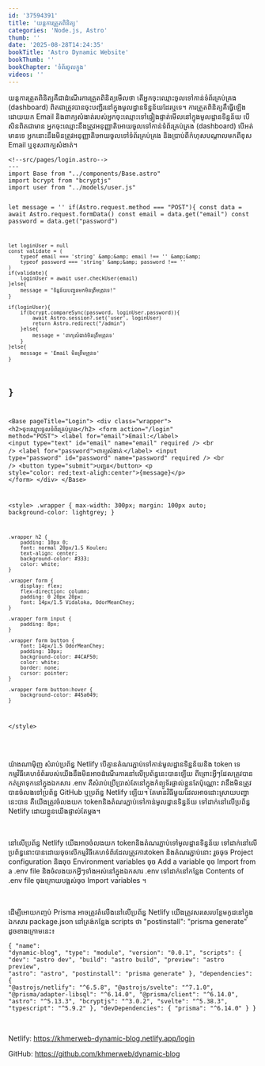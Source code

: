 ```yaml
---
id: '37594391'
title: 'យន្តការ​ត្រួតពិនិត្យ'
categories: 'Node.js, Astro'
thumb: ''
date: '2025-08-28T14:24:35'
bookTitle: 'Astro Dynamic Website'
bookThumb: ''
bookChapter: 'ទំព័រ​ចូល​ក្នុង'
videos: ''
---
```

<p>យន្តការ​ត្រួត​ពិនិត្យ​គឺ​ជា​ដំណើរការ​ត្រួត​ពិនិត្យ​មើល​ថា តើ​អ្នក​ចុះឈ្មោះ​ចូល​ទៅ​កាន់​ទំព័រ​គ្រប់គ្រង​ (dashboard) ពិត​ជា​ត្រូវ​បាន​ចុះ​បញ្ជីរ​​នៅ​ក្នុង​មូលដ្ឋាន​ទិន្នន័យ​ដែរ​ឬទេ​។ ការត្រួត​ពិនិត្យ​គឹ​ធ្វើឡើង​ដោយ​យក​ Email និង​ពាក្យ​សំងាត់​របស់​អ្នក​ចុះឈ្មោះ​​ទៅ​ផ្ទៀងផ្ទាត់មើល​នៅ​ក្នុងមូលដ្ឋាន​ទិន្នន័យ បើ​សិន​ពិត​ជា​មាន អ្នក​ចុះ​ឈ្មោះ​នឹង​ត្រូវ​អនុញ្ញាតិ​អោយ​ចូល​ទៅ​កាន់​ទំព័រ​គ្រប់គ្រង (dashboard) បើ​អត់មាន​ទេ អ្នក​នោះ​​នឹង​មិន​ត្រូវ​អនុញ្ញាតិ​អោយ​ចូល​ទៅ​ទំព័រ​គ្រប់គ្រង និង​ប្រាប់​ពីកំហុស​បណ្តាល​មក​ពី​ខុស​ Email ឬខុស​ពាក្យ​សំងាត់​។</p><pre><code class="svelte">&lt;!--src/pages/login.astro--&gt;
---
import Base from "../components/Base.astro"
import bcrypt from "bcryptjs"
import user from "../models/user.js"

let message = ''
if(Astro.request.method === "POST"){
    const data = await Astro.request.formData()
    const email = data.get("email")
    const password = data.get("password")

    let loginUser = null
    const validate = (
        typeof email === 'string' &amp;&amp; email !== '' &amp;&amp;
        typeof password === 'string' &amp;&amp; password !== ''
    )
    if(validate){
        loginUser = await user.checkUser(email)
    }else{
        message = "ទិន្នន័យ​បញ្ជូន​មក​មិន​ត្រឹមត្រូវ​ទេ!"
    }
    
    if(loginUser){
        if(bcrypt.compareSync(password, loginUser.password)){
            await Astro.session?.set('user', loginUser)
            return Astro.redirect("/admin")
        }else{
            message = 'ពាក្យ​សំងាត់​មិន​ត្រឹមត្រូវ​ទេ'         
        }
    }else{
        message = 'Email មិន​ត្រឹមត្រូវទេ'
    }
}
---

&lt;Base pageTitle="Login"&gt;
    &lt;div class="wrapper"&gt;
        &lt;h2&gt;ចុះ​ឈ្មោះ​ចូល​ទំព័រ​គ្រប់គ្រង&lt;/h2&gt;
        &lt;form action="/login" method="POST"&gt;
            &lt;label for="email"&gt;Email:&lt;/label&gt;
            &lt;input type="text" id="email" name="email" required /&gt;
            &lt;br /&gt;
            &lt;label for="password"&gt;ពាក្យ​សំងាត់ៈ&lt;/label&gt;
            &lt;input type="password" id="password" name="password" required /&gt;
            &lt;br /&gt;
            &lt;button type="submit"&gt;បញ្ជូន&lt;/button&gt;
            &lt;p style="color: red;text-align:center"&gt;{message}&lt;/p&gt;
        &lt;/form&gt;
    &lt;/div&gt;
&lt;/Base&gt;

&lt;style&gt;
    .wrapper {
        max-width: 300px;
        margin: 100px auto;
        background-color: lightgrey;
    }

    .wrapper h2 {
        padding: 10px 0;
        font: normal 20px/1.5 Koulen;
        text-align: center;
        background-color: #333;
        color: white;
    }

    .wrapper form {
        display: flex;
        flex-direction: column;
        padding: 0 20px 20px;
        font: 14px/1.5 Vidaloka, OdorMeanChey;
    }
    
    .wrapper form input {
        padding: 8px;
    }
    
    .wrapper form button {
        font: 14px/1.5 OdorMeanChey;
        padding: 10px;
        background-color: #4CAF50;
        color: white;
        border: none;
        cursor: pointer;
    }
    
    .wrapper form button:hover {
        background-color: #45a049;
    }
&lt;/style&gt;</code></pre><p>&nbsp;</p><p>យ៉ាងណាម៉ិញ សំរាប់​ប្រព័ន្ធ Netlify បើ​គ្មាន​តំណរភ្ជាប់​ទៅ​កាន់​មូលដ្ឋាន​ទិន្នន័យ​និង​ token ទេ កម្មវិធី​គេហទំព័រ​របស់​យើង​នឹង​មិន​អាច​ដំណើរ​ការ​​នៅ​លើ​ប្រព័ន្ធ​នេះ​បាន​ឡើយ ពីព្រោះ​អ្វី​ៗ​ដែល​ត្រូវ​បាន​កត់ត្រា​ទុក​នៅ​ក្នុង​ឯកសារ .env គឺសំរាប់​ប្រើប្រាស់​តែ​នៅ​ក្នុង​កំព្យូទ័រ​ផ្ទាល់​ខ្លួនតែ​ប៉ុណ្ណោះ វា​នឹង​មិន​ត្រូវបានចំលង​​ទៅ​ប្រព័ន្ធ GitHub ឬ​ប្រព័ន្ធ Netlify ឡើយ​។ តែ​មាន​វិធី​មួយ​ដែល​អាច​ដោះ​ស្រាយ​បញ្ហា​នេះ​បាន គឺ​យើង​ត្រូវ​ចំលង​យក​ token ​និង​តំណរភ្ជាប់​ទៅ​កាន់​មូលដ្ឋាន​ទិន្នន័យ ទៅ​ដាក់​នៅ​លើ​ប្រព័ន្ធ​ Netlify ដោយ​ខ្លួន​យើង​ផ្ទាល់​តែ​ម្តង​។</p><p>&nbsp;</p><p>នៅ​លើ​ប្រព័ន្ធ Netlify យើង​អាច​ចំលង​យក​ token ​និង​តំណរភ្ជាប់​ទៅ​មូលដ្ឋាន​ទិន្នន័យ​ ទៅ​ដាក់​នៅ​លើ​ប្រព័ន្ធ​នោះ​បាន​ដោយចុច​លើ​កម្មវិធី​គេហទំព័រ​ដែល​ត្រូវការ​ token និង​តំណរភ្ជាប់​នោះ រួច​ចុច Project configuration និង​ចុច Environment variables ចុច Add a variable ចុច Import from a .env file និង​ចំលង​យក​អ្វី​ៗ​ទាំងអស់​នៅ​ក្នុង​ឯកសារ .env ទៅ​ដាក់​នៅ​កន្លែង Contents of .env file ចុង​ក្រោយ​បង្អស់​ចុច Import variables ។</p><p>&nbsp;</p><p>ដើម្បី​អោយ​កញ្ចប់ Prisma អាច​ត្រូវ​តំលើង​នៅ​លើ​ប្រព័ន្ធ Netlify យើង​ត្រូវ​សរសេរ​បន្ថែម​កូដ​នៅ​ក្នុង​ឯកសារ package.json នៅ​ត្រង់​កន្លែង scripts ថា "postinstall": "prisma generate" ដូច​ខាង​ក្រោម​នេះ​៖</p><pre><code class="js javascript js-code">{
  "name": "dynamic-blog",
  "type": "module",
  "version": "0.0.1",
  "scripts": {
    "dev": "astro dev",
    "build": "astro build",
    "preview": "astro preview",
    "astro": "astro",
    "postinstall": "prisma generate"
  },
  "dependencies": {
    "@astrojs/netlify": "^6.5.8",
    "@astrojs/svelte": "^7.1.0",
    "@prisma/adapter-libsql": "^6.14.0",
    "@prisma/client": "^6.14.0",
    "astro": "^5.13.3",
    "bcryptjs": "^3.0.2",
    "svelte": "^5.38.3",
    "typescript": "^5.9.2"
  },
  "devDependencies": {
    "prisma": "^6.14.0"
  }
}
</code></pre><p>&nbsp;</p><p>Netlify: <a href="https://khmerweb-dynamic-blog.netlify.app/login">https://khmerweb-dynamic-blog.netlify.app/login</a></p><p>GitHub: <a href="https://github.com/khmerweb/dynamic-blog">https://github.com/khmerweb/dynamic-blog</a></p>